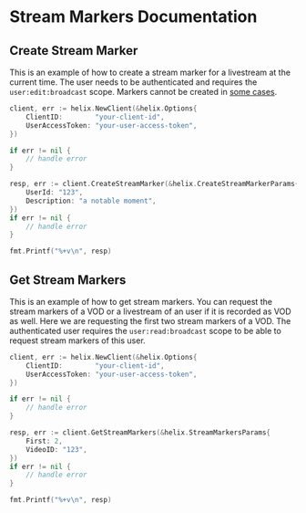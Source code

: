 # Stream Markers Documentation

## Create Stream Marker

This is an example of how to create a stream marker for a livestream at
the current time. The user needs to be authenticated and requires the
`user:edit:broadcast` scope. Markers cannot be created in [some cases](https://dev.twitch.tv/docs/api/reference/#create-stream-marker).

```go
client, err := helix.NewClient(&helix.Options{
    ClientID:        "your-client-id",
    UserAccessToken: "your-user-access-token",
})

if err != nil {
    // handle error
}

resp, err := client.CreateStreamMarker(&helix.CreateStreamMarkerParams{
    UserId: "123",
    Description: "a notable moment",
})
if err != nil {
    // handle error
}

fmt.Printf("%+v\n", resp)
```

## Get Stream Markers

This is an example of how to get stream markers. You can request the stream markers of
a VOD or a livestream of an user if it is recorded as VOD as well. Here we are
requesting the first two stream markers of a VOD. The authenticated user requires the
`user:read:broadcast` scope to be able to request stream markers of this user.

```go
client, err := helix.NewClient(&helix.Options{
    ClientID:        "your-client-id",
    UserAccessToken: "your-user-access-token",
})

if err != nil {
    // handle error
}

resp, err := client.GetStreamMarkers(&helix.StreamMarkersParams{
    First: 2,
    VideoID: "123",
})
if err != nil {
    // handle error
}

fmt.Printf("%+v\n", resp)
```
